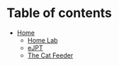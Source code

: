 # Table of contents

* [Home](README.md)
  * [Home Lab](home/home-lab.md)
  * [eJPT](home/ejpt.md)
  * [The Cat Feeder](home/the-cat-feeder.md)
